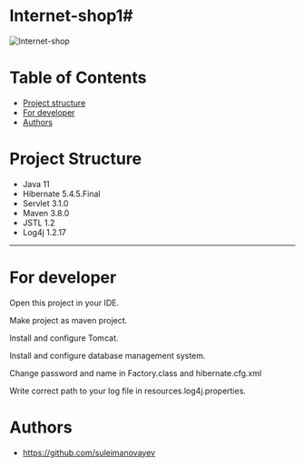 # Internet-shop1# 
![Internet-shop](/images/Internetshop.jpg)

# Table of Contents
* [Project structure](#structure)
* [For developer](#developer-start)
* [Authors](#authors)

# <a name="structure"></a>Project Structure
* Java 11
* Hibernate 5.4.5.Final
* Servlet 3.1.0
* Maven 3.8.0
* JSTL 1.2
* Log4j 1.2.17
<hr>

# <a name="developer-start"></a>For developer

Open this project in your IDE.

Make project as maven project.

Install and configure Tomcat.

Install and configure database management system.

Change password and name in Factory.class and hibernate.cfg.xml

Write correct path to your log file in resources.log4j.properties.

# <a name="authors"></a>Authors
* https://github.com/suleimanovayev
